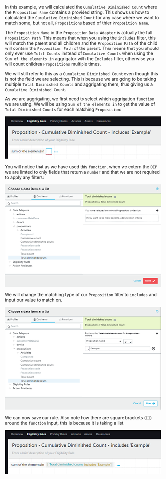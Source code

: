In this example, we will calculated the `Cumulative Diminished Count` where the `Proposition Name` contains a provided string. This shows us how to calculated the `Cumulative Diminished Count` for any case where we want to match some, but not all, `Propositions` based of thier `Proposition Name`. 

The `Proposition Name` in the `Proposition` `Data Adapter` is actually the full `Proposition Path`. This means that when you using the `includes` filter, this will match the parent and all children and the `Proposition Path` of the child will contain the `Proposition Path` of the parent. This means that you should only ever use `Total Counts` instead of `Cumulative Counts` when using the `Sum of the elements in` aggrigator with the `Includes` filter, otherwise you will count children `Propositions` multiple times.

We will still refer to this as a `Cumulative Diminished Count` even though this is not the field we are selecting. This is because we are going to be taking multiple `Total Diminished Counts` and aggrigating them, thus giving us a `Cumulative Diminished Count`. 

As we are aggrigating, we first need to select which aggrigation `function` we are using. We will be using `Sum of the elements in` to get the value of `Total Diminished Counts` for each matching `Proposition`:

![](interest-proposition-cumulative_diminished_count-multiple_propositions-1.png)

You will notice that as we have used this `function`, when we extern the `DIP` we are limted to only fields that return a `number` and that we are not required to apply any filters:

![](interest-proposition-cumulative_diminished_count-multiple_propositions-2.png)

We will change the matching type of our `Proposition` filter to `includes` and input our value to match on.

![](interest-proposition-cumulative_diminished_count-multiple_propositions-3.png)

We can now save our rule. Also note how there are square brackets (`[]`) around the `function` input, this is because it is taking a list.

![](interest-proposition-cumulative_diminished_count-multiple_propositions-4.png)

